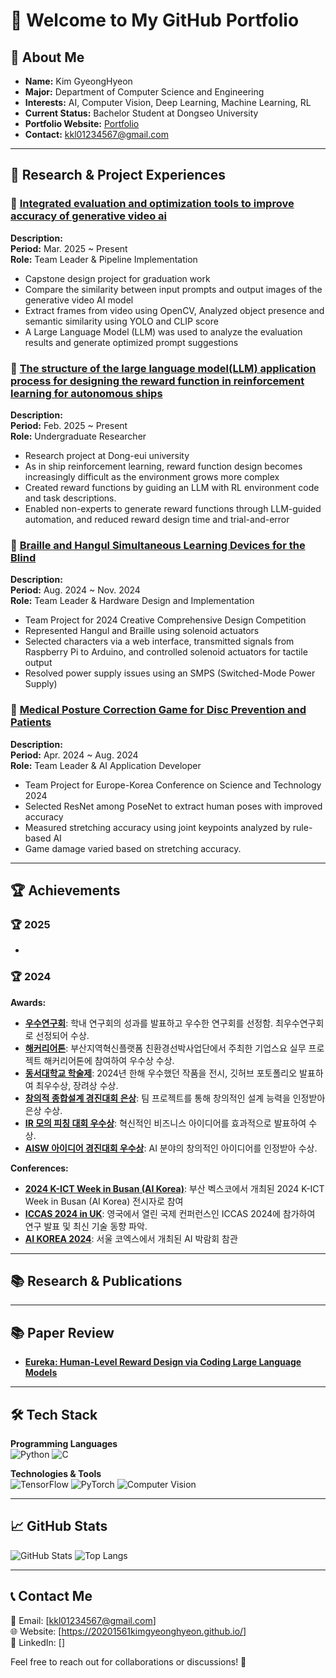 # 👋 Welcome to My GitHub Portfolio

## 🚀 About Me

- **Name:** Kim GyeongHyeon
- **Major:** Department of Computer Science and Engineering
- **Interests:** AI, Computer Vision, Deep Learning, Machine Learning, RL
- **Current Status:** Bachelor Student at Dongseo University
- **Portfolio Website:** [Portfolio](https://20201561kimgyeonghyeon.github.io/)
- **Contact:** kkl01234567@gmail.com

---

## 🌟 Research & Project Experiences

### 🔹 [Integrated evaluation and optimization tools to improve accuracy of generative video ai](https://20201561kimgyeonghyeon.github.io/engineeringfestival/)
**Description:**  
**Period:** Mar. 2025 ~ Present  
**Role:** Team Leader & Pipeline Implementation 
- Capstone design project for graduation work
- Compare the similarity between input prompts and output images of the generative video AI model
- Extract frames from video using OpenCV, Analyzed object presence and semantic similarity using YOLO and CLIP score
- A Large Language Model (LLM) was used to analyze the evaluation results and generate optimized prompt suggestions

### 🔹 [The structure of the large language model(LLM) application process for designing the reward function in reinforcement learning for autonomous ships](https://20201561kimgyeonghyeon.github.io/engineeringfestival/)
**Description:**   
**Period:** Feb. 2025 ~ Present  
**Role:** Undergraduate Researcher
- Research project at Dong-eui university
- As in ship reinforcement learning, reward function design becomes increasingly difficult as the environment grows more complex
- Created reward functions by guiding an LLM with RL environment code and task descriptions.
- Enabled non-experts to generate reward functions through LLM-guided automation, and reduced reward design time and trial-and-error
  
### 🔹 [Braille and Hangul Simultaneous Learning Devices for the Blind](https://20201561kimgyeonghyeon.github.io/engineeringfestival/)
**Description:**  
**Period:** Aug. 2024 ~ Nov. 2024  
**Role:** Team Leader & Hardware Design and Implementation
- Team Project for 2024 Creative Comprehensive Design Competition
- Represented Hangul and Braille using solenoid actuators
- Selected characters via a web interface, transmitted signals from Raspberry Pi to Arduino, and controlled solenoid actuators for tactile output
- Resolved power supply issues using an SMPS (Switched-Mode Power Supply)

### 🔹 [Medical Posture Correction Game for Disc Prevention and Patients](https://20201561kimgyeonghyeon.github.io/engineeringfestival/)
**Description:**  
**Period:** Apr. 2024 ~ Aug. 2024  
**Role:** Team Leader & AI Application Developer
- Team Project for Europe-Korea Conference on Science and Technology 2024
- Selected ResNet among PoseNet to extract human poses with improved accuracy
- Measured stretching accuracy using joint keypoints analyzed by rule-based AI
- Game damage varied based on stretching accuracy.

---

## 🏆 Achievements

### 🏆 2025
- 

### 🏆 2024

**Awards:**
- **[우수연구회](https://20201561kimgyeonghyeon.github.io/award/excellentresearchgroup/)**: 학내 연구회의 성과를 발표하고 우수한 연구회를 선정함. 최우수연구회로 선정되어 수상.
- **[해커리어톤](https://20201561kimgyeonghyeon.github.io/externelactivity/award/careertone/)**: 부산지역혁신플랫폼 친환경선박사업단에서 주최한 기업스요 실무 프로젝트 해커리어톤에 참여하여 우수상 수상.
- **[동서대학교 학술제](https://20201561kimgyeonghyeon.github.io/award/showmethedongseoai/)**: 2024년 한해 우수했던 작품을 전시, 깃허브 포토폴리오 발표하여 최우수상, 장려상 수상.
- **[창의적 종합설계 경진대회 은상](https://20201561kimgyeonghyeon.github.io/externelactivity/engineeringfestival/)**: 팀 프로젝트를 통해 창의적인 설계 능력을 인정받아 은상 수상.
- **[IR 모의 피칭 대회 우수상](https://20201561kimgyeonghyeon.github.io/award/irpitching/)**: 혁신적인 비즈니스 아이디어를 효과적으로 발표하여 수상.
- **[AISW 아이디어 경진대회 우수상](https://20201561kimgyeonghyeon.github.io/award/ideafestival/)**: AI 분야의 창의적인 아이디어를 인정받아 수상.


**Conferences:**

- **[2024 K-ICT Week in Busan (AI Korea)](https://20201561kimgyeonghyeon.github.io/ictweek/)**: 부산 벡스코에서 개최된 2024 K-ICT Week in Busan (AI Korea) 전시자로 참여
- **[ICCAS 2024 in UK](https://20201561kimgyeonghyeon.github.io/conference/ICCAS1/)**: 영국에서 열린 국제 컨퍼런스인 ICCAS 2024에 참가하여 연구 발표 및 최신 기술 동향 파악.
- **[AI KOREA 2024](https://20201561kimgyeonghyeon.github.io/conference/ictweek/)**: 서울 코엑스에서 개최된 AI 박람회 참관

---

## 📚 Research & Publications

<!--- **Paper Title 1** - [Link to Paper]
- **Paper Title 2** - [Link to Paper]-->

---

## 📚 Paper Review

- **[Eureka: Human-Level Reward Design via Coding Large Language Models](https://docs.google.com/presentation/d/1DNVTrbuXwiMirFCO1JW6XjEazP1D_Bi-nuBfSTT0dWQ/edit?slide=id.g33ef312ebea_0_14#slide=id.g33ef312ebea_0_14)**

---

## 🛠 Tech Stack

**Programming Languages**  
![Python](https://img.shields.io/badge/Python-3776AB?style=for-the-badge&logo=python&logoColor=white) ![C](https://img.shields.io/badge/C-00599C?style=for-the-badge&logo=c&logoColor=white)

**Technologies & Tools**  
![TensorFlow](https://img.shields.io/badge/TensorFlow-FF6F00?style=for-the-badge&logo=tensorflow&logoColor=white) ![PyTorch](https://img.shields.io/badge/PyTorch-EE4C2C?style=for-the-badge&logo=pytorch&logoColor=white) 
![Computer Vision](https://img.shields.io/badge/Computer%20Vision-00599C?style=for-the-badge)

---

## 📈 GitHub Stats

![GitHub Stats](https://github-readme-stats.vercel.app/api?username=20201561KimGyeongHyeon&show_icons=true&theme=radical)
![Top Langs](https://github-readme-stats.vercel.app/api/top-langs/?username=20201561KimGyeongHyeon&layout=compact&theme=radical)

---

## 📞 Contact Me

📧 Email: [kkl01234567@gmail.com]  
🌐 Website: [https://20201561kimgyeonghyeon.github.io/]  
🔗 LinkedIn: []  

Feel free to reach out for collaborations or discussions! 🚀
